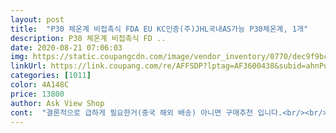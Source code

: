 ```yaml
---
layout: post 
title:  "P30 체온계 비접촉식 FDA EU KC인증(주)JHL국내AS가능 P30체온계, 1개" 
description: P30 체온계 비접촉식 FD ..
date: 2020-08-21 07:06:03 
img: https://static.coupangcdn.com/image/vendor_inventory/0770/dec9f9bca02de69eabf0a80fcf654853b51d872a07b8ba946637f08f7cee.jpg 
linkUrl: https://link.coupang.com/re/AFFSDP?lptag=AF3600438&subid=ahnPublicAsk&pageKey=1468746993&itemId=2525651762&vendorItemId=70790052628&traceid=V0-113-c4069da14c0ae0d2 
categories: [1011] 
color: 4A148C 
price: 13800 
author: Ask View Shop 
cont:  "결론적으로 급하게 필요한거(중국 해외 배송) 아니면 구매추천 입니다.<br/><br/>디자인이나, LCD 화면의 구성이나 밝기, 측정방식의 직관성, 그리고 케이스 마감 등 딱히 흠 잡을 데를 찾기 어렵습니다.<br/> 집집마다 하나 사두고 수시로 꺼내 쓸만하다 하겠습니다.<br/><br/>애초 예상되던 날짜보다 1주일은 빨리 배송이 되어 왔습니다.<br/> AAA 사이즈 배터리 두 개를 별도로 넣어야 했는데, 1만4천원대의 가격으로 판매하니 배터리를 넣어주지 않는다 해도 딱히 섭섭할 이유가 없더군요.<br/> 집에 있던 브라운 Braun 귓속형 체온계와 비교하면서 체온을 재봤는데, 오차는 없었습니다.<br/> 측정 성능 만족스럽습니다.<br/><br/>제가 잘 몰라서 그런지 사용 방법이 안에 들어 있는 한글 설명서 하고 약간 안 맞는 것 같아요 그래도 몇번 만지작 거리니 쉽게 사용 할 수 있겠더라고요 그리고 건전지 없으니 건전지는 따로 구입 하셔야 합니다.<br/> 그 외에 이마에다 체온 측정 하고 물 온도 측정 하는 거 편합니다.<br/><br/>제품은 괜찮은거 같아요.<br/> 비접촉식으로 1초 내외로 체온 확인 가능하고 기본에 충실한 제품인듯 합니다.<br/> 저렴해서 그런지 배터리가 없고, 내부 포장용기는 마치 버터링쿠키 내부 포장용기와 같은 느낌입니다.<br/> 내구성은 계속 사용해봐야 알겠지만 일단 가성비만큼은 좋습니다.<br/> 고장나도 유통사는 국내 A/s 가능하다고 하니 믿어봐야죠.<br/> 가급적 안났으면 하는 바램입니다만... <br/><br/>중국산이라고 하더라도, 어차피 요즘 전자제품에서 사용하는 측정 센서 부품들은 거의 표준화되어 있기 때문에 측정 성능에서 7,8만원 하는 고가의 제품과 큰 차이 없을 것이라 생각했었습니다.<br/> 그리고 이런 생각은 틀리지 않았습니다.<br/> 포스트 코로나 시대에 이제 이런 비접촉 체온계는 내구재이기보다는 소모품처럼 쓰는 것이 맞다 싶고, 1만4천원대의 제품 하나 사서 쓰다 고장이 나면 버리고 새로 사면 된다 싶습니다.<br/><br/>추천합니다.<br/><br/>코로나19 사태 막 시작되던 시점에 비접촉식 체온계 하나 사려고 하다, 품귀로 구하지 못하다 이번에 이 기계로 하나 장만하게 되었습니다.<br/><br/>" 
---
```

